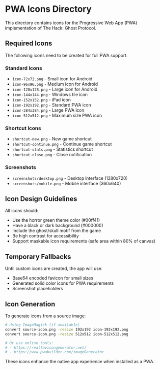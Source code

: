 # PWA Icons Directory

This directory contains icons for the Progressive Web App (PWA) implementation of The Hack: Ghost Protocol.

## Required Icons

The following icons need to be created for full PWA support:

### Standard Icons

- `icon-72x72.png` - Small icon for Android
- `icon-96x96.png` - Medium icon for Android
- `icon-128x128.png` - Large icon for Android
- `icon-144x144.png` - Windows tile icon
- `icon-152x152.png` - iPad icon
- `icon-192x192.png` - Standard PWA icon
- `icon-384x384.png` - Large PWA icon
- `icon-512x512.png` - Maximum size PWA icon

### Shortcut Icons

- `shortcut-new.png` - New game shortcut
- `shortcut-continue.png` - Continue game shortcut
- `shortcut-stats.png` - Statistics shortcut
- `shortcut-close.png` - Close notification

### Screenshots

- `screenshots/desktop.png` - Desktop interface (1280x720)
- `screenshots/mobile.png` - Mobile interface (360x640)

## Icon Design Guidelines

All icons should:

- Use the horror green theme color (#00ff41)
- Have a black or dark background (#000000)
- Include the ghost/skull motif from the game
- Be high contrast for accessibility
- Support maskable icon requirements (safe area within 80% of canvas)

## Temporary Fallbacks

Until custom icons are created, the app will use:

- Base64 encoded favicon for small sizes
- Generated solid color icons for PWA requirements
- Screenshot placeholders

## Icon Generation

To generate icons from a source image:

```bash
# Using ImageMagick (if available)
convert source-icon.png -resize 192x192 icon-192x192.png
convert source-icon.png -resize 512x512 icon-512x512.png

# Or use online tools:
# - https://realfavicongenerator.net/
# - https://www.pwabuilder.com/imageGenerator
```

These icons enhance the native app experience when installed as a PWA.
